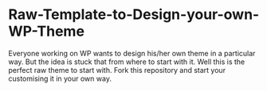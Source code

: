 # Raw-Template-to-Design-your-own-WP-Theme
Everyone working on WP wants to design his/her own theme in a particular way. But the idea is stuck that from where to start with it. Well this is the perfect raw theme to start with. Fork this repository and start your customising it in your own way. 
